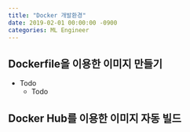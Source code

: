 ```yaml
---
title: "Docker 개발환경"
date: 2019-02-01 00:00:00 -0900
categories: ML Engineer
---
```


Dockerfile을 이용한 이미지 만들기
---------------
* Todo
  * Todo
  
  
  
Docker Hub를 이용한 이미지 자동 빌드
---------------

